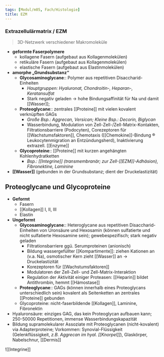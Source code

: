 ```yaml
---
tags: [Modul/m05, Fach/Histologie]
title: EZM
---
```

### Extrazellulärmatrix / EZM
> 3D-Netzwerk verschiedener Makromoleküle
- **geformte Faserpolymere**
	- kollagene Fasern (aufgebaut aus Kollagenmolekülen)
	- retikuläre Fasern (aufgebaut aus Kollagenmolekülen)
	- elastische Fasern (aufgebaut aus Elastinmolekülen)
- **amorphe „Grundsubstanz“**
	- **Glycosaminoglycane**:: Polymer aus repetitiven Disaccharid-Einheiten
		- *Hauptgruppen: Hyaluronat, Chondroitin-, Heparan-, Keratansulfat*
		- Stark negativ geladen → hohe Bindungsaffinität für Na und damit [[Wasser]];
	- **Proteoglycane**:: zentrales [[Proteine]] mit vielen kovalent verknüpften GAGs
		- *Große* *Bsp.: Aggrecan, Versican; Kleine Bsp.: Decorin, Biglycan*
		- Wasserbindung, Modulation von Zell-Zell-/Zell-Matrix-Kontakten, Filtrationsbarriere (Podocyten), Corezeptoren für [[Wachstumsfaktoren]], Chemotaxis ([[Chemokine]]-Bindung ® Leukocytenmigration an Entzündungsherd), Inaktivierung extrazell. [[Enzyme]]
	- **Glycoproteine**:: [[Proteine]] mit kurzen angehängten Kohlenhydratketten
		- *Bsp.: [[Integrine]] (transmembranär; zur Zell-[[EZM]]-Adhäsion), Fibronektine, Laminine*
- **[[Wasser]]** (gebunden in der Grundsubstanz; dient der Druckelastizität)

## Proteoglycane und Glycoproteine
- **Geformt**
    - Fasern
    - [[Kollagen]] I, II, III
    - Elastin
- **Ungeformt**
    - **Glycosaminoglycane**:: Heteroglycane aus repetitiven Disaccharid-Einheiten von Uronsäure und Hexosamin (können sulfatierte und nicht sulfatierte Hexosamine sein); gewebespezifisch; stark negativ geladen
        - Filtrationsbarriere ggü. Serumproteinen (anionisch)
        - Bildung wassergefüllter [[Kompartimente]]: ziehen Kationen an (v.a. Na), osmotischer Kern zieht [[Wasser]] an -> Druckelastizität
        - Korezeptoren für [[Wachstumsfaktoren]]
        - Modulatoren der Zell-Zell- und Zell-Matrix-Interaktion
        - Regulation der Aktivität einiger Proteasen: [[Heparin]] bildet Antithrombin, hemmt [[Hämostase]]
    - **Proteoglycane**:: GAGs (können innerhalb eines Proteoglycans unterschiedlich sein) kovalent als Seitenketten an zentrales [[Proteine]] gebunden
    - Glycoproteine: nicht-faserbildende [[Kollagen]], Laminine, Fibronektin
- Hyaluronsäure: einziges GAG, das kein Proteoglycan aufbauen kann; 250-50000 Repetitionen, immense Wasserbindungskapazität
- Bildung supramolekularer Assoziate mit Proteoglycanen (nicht-kovalent) via Adapterproteine; Vorkommen: Synovial-Flüssigkeit (Gelenkflüssigkeit, *z.B. Aggrecan im hyal. [[Knorpel]]*), Glaskörper, Nabelschnur, [[Dermis]]

![[Integrine]]